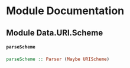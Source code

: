 # Module Documentation

## Module Data.URI.Scheme

#### `parseScheme`

``` purescript
parseScheme :: Parser (Maybe URIScheme)
```




